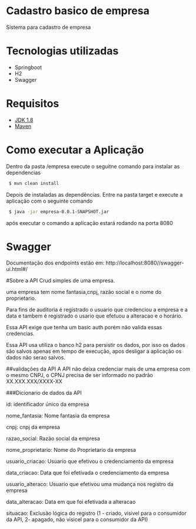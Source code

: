 # Cadastro basico de empresa
Sistema para cadastro de empresa

# Tecnologias utilizadas
- Springboot
- H2
- Swagger

# Requisitos
- [JDK 1.8](http://www.oracle.com/technetwork/java/javase/downloads/jdk8-downloads-2133151.html)
- [Maven](https://maven.apache.org)

# Como executar a Aplicação
Dentro da pasta /empresa execute o seguitne comando para instalar as dependencias

```sh
 $ mvn clean install
```
Depois de instaladas as dependências. Entre na pasta target e execute a aplicação com o seguinte comando

```sh
 $ java -jar empresa-0.0.1-SNAPSHOT.jar
```

após executar o comando a aplicação estará rodando na porta 8080

# Swagger
Documentação dos endpoints estão em:
http://localhost:8080//swagger-ui.html#/


#Sobre a API
Crud simples de uma empresa. 

uma empresa tem nome fantasia,cnpj, razão social e o nome do proprietario.

Para fins de auditoria é registrado o usuario que credenciou a empresa e a data e tambem é registrado o usario que efetuou a alteracao e o horário.

Essa API exige que tenha um basic auth porém não valida essas credencias.

Essa API usa utiliza o banco h2 para persistir os dados, por isso os dados são salvos apenas em tempo de execução, apos desligar a aplicação os dados não serao salvos.

##validações da API
A API não deixa credenciar mais de uma empresa com o mesmo CNPJ, 
o CPNJ precisa de ser informado no padrão XX.XXX.XXX/XXXX-XX


###Dicionario de dados da API 

id: identificador único da empresa

nome_fantasia: Nome fantasia da empresa

cnpj: cnpj da empresa

razao_social: Razão social da empresa

nome_proprietario: Nome do Proprietario da empresa

usuario_criacao: Usuario que efetivou o credenciamento da empresa

data_criacao: Data que foi efetivada o credenciamento da empresa

usuario_alteraco: Usuario que efetivou uma mudança nos registro da empresa

data_alteracao: Data em que foi efetivada a alteracao

situacao: Exclusão lógica do registro (1 - criado, visivel para o consumidor da API, 2- apagado, não visicel para o consumidor da API)





